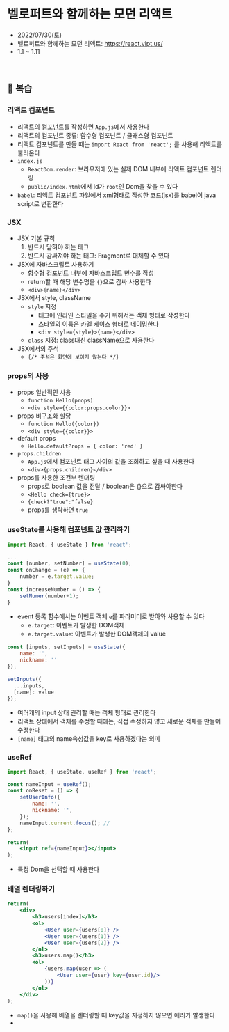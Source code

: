 # 벨로퍼트와 함께하는 모던 리액트
- 2022/07/30(토)
- 벨로퍼트와 함께하는 모던 리액트: https://react.vlpt.us/
- 1.1 ~ 1.11 

<br>

## 💬 복습
### 리액트 컴포넌트 
- 리액트의 컴포넌트를 작성하면 `App.js`에서 사용한다 
- 리액트의 컴포넌트 종류: 함수형 컴포넌트 / 클래스형 컴포넌트
- 리액트 컴포넌트를 만들 때는 `import React from 'react';` 를 사용해 리액트를 불러온다
- `index.js`
    - `ReactDom.render`: 브라우저에 있는 실제 DOM 내부에 리액트 컴포넌트 렌더링
    - `public/index.html`에서 id가 `root`인 Dom을 찾을 수 있다
- `babel`: 리액트 컴포넌트 파일에서 xml형태로 작성한 코드(jsx)를 babel이 java script로 변환한다

### JSX
- JSX 기본 규칙
    1. 반드시 닫혀야 하는 태그
    2. 반드시 감싸져야 하는 태그: Fragment로 대체할 수 있다
- JSX에 자바스크립트 사용하기
    - 함수형 컴포넌트 내부에 자바스크립트 변수를 작성
    - return할 때 해당 변수명을 `{}`으로 감싸 사용한다
    - `<div>{name}</div>`
- JSX에서 style, className
    - `style` 지정
        - 태그에 인라인 스타일을 주기 위해서는 객체 형태로 작성한다
        - 스타일의 이름은 카멜 케이스 형태로 네이밍한다
        - `<div style={style}>{name}</div>`
    - `class` 지정: class대신 className으로 사용한다
- JSX에서의 주석
    - `{/* 주석은 화면에 보이지 않는다 */}`

### props의 사용
- props 일반적인 사용
    - `function Hello(props)`
    - `<div style={{color:props.color}}>`
- props 비구조화 할당
    - `function Hello({color})`
    - `<div style={{color}}>`
- default props
    - `Hello.defaultProps = { color: 'red' }`
- `props.children`
    - `App.js`에서 컴포넌트 태그 사이의 값을 조회하고 싶을 때 사용한다
    - `<div>{props.children}</div>`
- props를 사용한 조건부 렌더링
    - props로 boolean 값을 전달 / boolean은 {}으로 감싸야한다
    - `<Hello check={true}>`
    - `{check?"true":"false}` 
    - props를 생략하면 `true`

### useState를 사용해 컴포넌트 값 관리하기
```jsx
import React, { useState } from 'react';

...
const [number, setNumber] = useState(0);
const onChange = (e) => {
    number = e.target.value;
}
const increaseNumber = () => {
    setNumer(number+1);
}

```
- event 등록 함수에서는 이벤트 객체 `e`를 파라미터로 받아와 사용할 수 있다
    - `e.target`: 이벤트가 발생한 DOM객체
    - `e.target.value`: 이벤트가 발생한 DOM객체의 value
```jsx
const [inputs, setInputs] = useState({
    name: '',
    nickname: ''
});

setInputs({
  ...inputs,
  [name]: value
});
```
- 여러개의 input 상태 관리할 때는 객체 형태로 관리한다
- 리액트 상태에서 객체를 수정할 때에는, 직접 수정하지 않고 새로운 객체를 만들어 수정한다 
- `[name]` 태그의 name속성값을 key로 사용하겠다는 의미

### useRef
```jsx
import React, { useState, useRef } from 'react';

const nameInput = useRef();
const onReset = () => {
    setUserInfo({
        name: '',
        nickname: '',
    });
    nameInput.current.focus(); //  
};

return(
    <input ref={nameInput}></input>
);
```
- 특정 Dom을 선택할 때 사용한다 

### 배열 렌더링하기
```jsx
return(
    <div>
        <h3>users[index]</h3>
        <ol>
            <User user={users[0]} />
            <User user={users[1]} />
            <User user={users[2]} />
        </ol>
        <h3>users.map()</h3>
        <ol>
            {users.map(user => (
                <User user={user} key={user.id}/>
            ))}
        </ol>
    </div>
);
```
- `map()`을 사용해 배열을 렌더링할 때 key값을 지정하지 않으면 에러가 발생한다
- 
